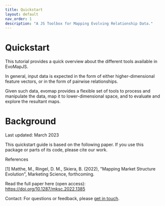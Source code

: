 ```yaml
---
title: Quickstart
layout: default
nav_order: 1
description: "A JS Toolbox for Mapping Evolving Relationship Data."
---
```


# Quickstart

This tutorial provides a quick overview about the different tools available in EvoMapJS.

In general, input data is expected in the form of either higher-dimensional feature vectors, or in the form of pairwise relationships.

Given such data, evomap provides a flexible set of tools to process and manipulate the data, map it to lower-dimensional space, and to evaluate and explore the resultant maps.

# Background

Last updated: March 2023

This quickstart guide is based on the following paper. If you use this package or parts of its code, please cite our work.

References

[1] Matthe, M., Ringel, D. M., Skiera, B. (2022), "Mapping Market Structure Evolution", Marketing Science, forthcoming.

Read the full paper here (open access): https://doi.org/10.1287/mksc.2022.1385

Contact: For questions or feedback, please [get in touch].

[get in touch]: mailto:matthe@wiwi.uni-frankfurt.de